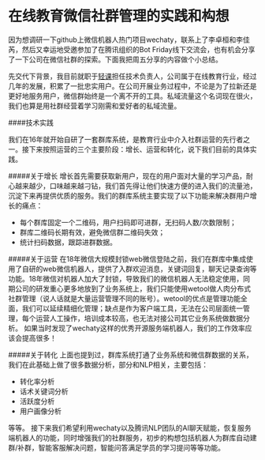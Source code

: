# 在线教育微信社群管理的实践和构想

因为想调研一下github上微信机器人热门项目wechaty，联系上了李卓桓和李佳芮，然后又幸运地受邀参加了在腾讯组织的Bot Friday线下交流会，也有机会分享了一下公司在微信社群的探索。下面我把周五分享的内容做个小总结。

先交代下背景，我目前就职于[轻课](https://www.qingclass.com/)担任技术负责人，公司属于在线教育行业，经过几年的发展，积累了一批忠实用户。在公司开展业务过程中，不论是为了拉新还是更好地服务用户，微信群始终是一个离不开的工具。私域流量这个名词现在很火，我们也算是用社群经营着学习刚需和爱好者的私域流量。

####技术实践

我们在16年就开始自研了一套群库系统，是教育行业中介入社群运营的先行者之一。接下来按照运营的三个主要阶段：增长、运营和转化，说下我们目前的具体实践。

#####关于增长
增长首先需要获取新用户，现在的用户面对大量的学习产品，耐心越来越少，口味越来越刁钻，我们首先得让他们快速方便的进入我们的流量池，沉淀下来再提供优质的服务。我们的群库系统主要实现了以下功能来解决群用户增长的痛点：

* 每个群库固定一个二维码，用户扫码即可进群，无扫码人数/次数限制；* 群库二维码长期有效，避免微信群二维码失效；* 统计扫码数据，跟踪进群数据。

#####关于运营
在18年微信大规模封锁web微信登陆之前，我们在群库中集成使用了自研的web微信机器人，提供了入群欢迎消息，关键词回复，聊天记录查询等功能。18年微信对机器人加大了封锁，导致我们的微信机器人无法稳定使用，同期公司的研发重心更多地放到了业务系统上，我们只能使用wetool做人肉分布式社群管理（说人话就是大量运营管理不同的账号）。wetool的优点是管理功能全面，我们可以延续精细化管理；缺点是作为客户端工具，无法在公司层面统一管理，每个运营人工操作，培训成本较高，也无法对接公司其它业务系统做数据分析。
如果当时发现了wechaty这样的优秀开源服务端机器人，我们的工作效率应该会提高很多！

#####关于转化
上面也提到过，群库系统打通了业务系统和微信群数据的关系，我们在此基础上做了很多数据分析，部分和NLP相关，主要包括：
* 转化率分析* 话术关键词分析* 活跃度分析* 用户画像分析等等。接下来我们希望利用wechaty以及腾讯NLP团队的AI聊天赋能，恢复服务端机器人的功能，同时增强我们的社群服务，初步的构想包括机器人为群库自动建群/补群，智能客服解决问题，智能问答满足学员的学习提问等等功能。

